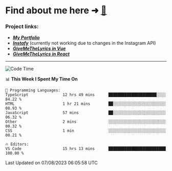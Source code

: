 # Find about me here ➜ [🧑](https://pauabella.dev)

### Project links:
- ***[My Portfolio](https://pauabella.dev)***
- ***[Instafy](https://instafy.me)*** (currently not working due to changes in the Instagram API)
- ***[GiveMeTheLyrics in Vue](https://lyrics.pauabella.dev)***
- ***[GiveMeTheLyrics in React](https://pauabella.dev/GiveMeTheLyrics)***

---
<!--START_SECTION:waka-->
![Code Time](http://img.shields.io/badge/Code%20Time-2%2C358%20hrs%2010%20mins-blue)

📊 **This Week I Spent My Time On** 

```text
💬 Programming Languages: 
TypeScript               12 hrs 49 mins      █████████████████████░░░░   84.22 % 
HTML                     1 hr 21 mins        ██░░░░░░░░░░░░░░░░░░░░░░░   08.93 % 
JavaScript               57 mins             ██░░░░░░░░░░░░░░░░░░░░░░░   06.32 % 
Other                    2 mins              ░░░░░░░░░░░░░░░░░░░░░░░░░   00.32 % 
CSS                      1 min               ░░░░░░░░░░░░░░░░░░░░░░░░░   00.21 % 

🔥 Editors: 
VS Code                  15 hrs 13 mins      █████████████████████████   100.00 % 
```


 Last Updated on 07/08/2023 06:05:58 UTC
<!--END_SECTION:waka-->

